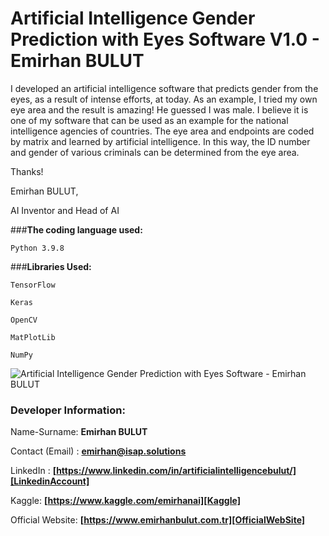 # **Artificial Intelligence Gender Prediction with Eyes Software V1.0 - Emirhan BULUT**

I developed an artificial intelligence software that predicts gender from the eyes, as a result of intense efforts, at today. As an example, I tried my own eye area and the result is amazing! He guessed I was male. I believe it is one of my software that can be used as an example for the national intelligence agencies of countries. The eye area and endpoints are coded by matrix and learned by artificial intelligence. In this way, the ID number and gender of various criminals can be determined from the eye area.

Thanks!

Emirhan BULUT,

AI Inventor and Head of AI

###**The coding language used:**

`Python 3.9.8`

###**Libraries Used:**

`TensorFlow`

`Keras`

`OpenCV`

`MatPlotLib`

`NumPy`

<img class="fit-picture"
     src="https://raw.githubusercontent.com/emirhanai/Artificial-Intelligence-Gender-Prediction-with-Eyes-Software-Emirhan-BULUT/main/Artificial%20Intelligence%20Gender%20Prediction%20with%20Use%20Eyes%20Software!%20%5B_94%20Accuracy%5D.png"
     alt="Artificial Intelligence Gender Prediction with Eyes Software - Emirhan BULUT">
     
### **Developer Information:**

Name-Surname: **Emirhan BULUT**

Contact (Email) : **emirhan@isap.solutions**

LinkedIn : **[https://www.linkedin.com/in/artificialintelligencebulut/][LinkedinAccount]**

[LinkedinAccount]: https://www.linkedin.com/in/artificialintelligencebulut/

Kaggle: **[https://www.kaggle.com/emirhanai][Kaggle]**

Official Website: **[https://www.emirhanbulut.com.tr][OfficialWebSite]**

[Kaggle]: https://www.kaggle.com/emirhanai

[OfficialWebSite]: https://www.emirhanbulut.com.tr
